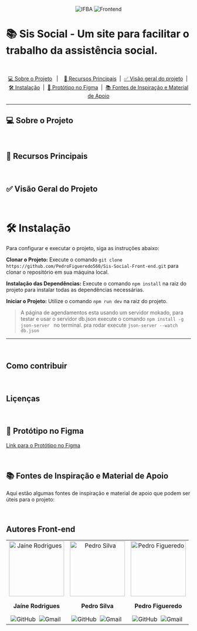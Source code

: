 <p align="center">
  <img src="https://img.shields.io/badge/Sis Social-016623?style=for-the-badge" alt="IFBA"/>
  <img src="https://img.shields.io/badge/FRONTEND-111?style=for-the-badge" alt="Frontend"/>
</p>

# 📚 Sis Social - Um site para facilitar o trabalho da assistência social.

<br>

<p align="center">
  <a href="#-sobre-o-projeto">💻 Sobre o Projeto</a>&nbsp;&nbsp;&nbsp;|&nbsp;&nbsp;&nbsp;
  <a href="#-recursos-principais">🌟 Recursos Principais</a>&nbsp;&nbsp;|&nbsp;
  <a href="#-visão-geral-do-projeto">✅ Visão geral do projeto</a>&nbsp;&nbsp;|&nbsp;
  <a href="#-instalaçao">🛠️ Instalação</a>&nbsp;&nbsp;|&nbsp;
  <a href="#-protótipo-no-figma">🎨 Protótipo no Figma</a>&nbsp;&nbsp;|&nbsp;
  <a href="#-fontes-de-inspiracao-e-materiais-de-apoio">📚 Fontes de Inspiração e Material de Apoio</a>
</p>

---

## 💻 Sobre o Projeto

<br>

## 🌟 Recursos Principais

<br>


## ✅ Visão Geral do Projeto

<br>


# 🛠️ Instalação

Para configurar e executar o projeto, siga as instruções abaixo:

**Clonar o Projeto:**
Execute o comando `git clone https://github.com/PedroFigueredo560/Sis-Social-Front-end.git` para clonar o repositório em sua máquina local.

**Instalação das Dependências:**
Execute o comando `npm install` na raiz do projeto para instalar todas as dependências necessárias.

**Iniciar o Projeto:**
Utilize o comando `npm run dev` na raiz do projeto.

> A página de agendamentos esta usando um servidor mokado, para testar e usar o servidor db.json execute o comando `npm install -g json-server
` no terminal. pra rodar execute `json-server --watch db.json`
---

<br>

## Como contribuir

<br>

## Liçenças

<br>

## 🎨 Protótipo no Figma

[Link para o Protótipo no Figma](#)

<br>

## 📚 Fontes de Inspiração e Material de Apoio

Aqui estão algumas fontes de inspiração e material de apoio que podem ser úteis para o projeto:

<br>

## Autores Front-end

<table>
  <tr>
    <td align="center">
      <img src="https://github.com/jaineRodrigues.png?size=200" alt="Jaíne Rodrigues" width="150" height="150"/>
      <p><strong>Jaíne Rodrigues</strong></p>
      <a href="https://github.com/jaineRodrigues" style="text-decoration: none; margin-right: 5px;">
        <img src="https://img.shields.io/badge/GitHub-2d3436?style=for-the-badge&logo=github&logoColor=white" alt="GitHub" />
      </a>
      <a href="mailto:jainer469@gmail.com" style="text-decoration: none; margin-right: 5px;">
        <img src="https://img.shields.io/badge/Gmail-D14836?style=for-the-badge&logo=gmail&logoColor=white" alt="Gmail" />
      </a>
    </td>
    <td align="center">
      <img src="https://github.com/PedroHSilva10.png?size=200" alt="Pedro Silva" width="150" height="150"/>
      <p><strong>Pedro Silva</strong></p>
      <a href="https://github.com/PedroHSilva10" style="text-decoration: none; margin-right: 5px;">
        <img src="https://img.shields.io/badge/GitHub-2d3436?style=for-the-badge&logo=github&logoColor=white" alt="GitHub" />
      </a>
      <a href="mailto:jainer469@gmail.com" style="text-decoration: none; margin-right: 5px;">
        <img src="https://img.shields.io/badge/Gmail-D14836?style=for-the-badge&logo=gmail&logoColor=white" alt="Gmail" />
      </a>
    </td>
    <td align="center">
      <img src="https://github.com/PedroFigueredo560.png?size=200" alt="Pedro Figueredo" width="150" height="150"/>
      <p><strong>Pedro Figueredo</strong></p>
      <a href="https://github.com/PedroFigueredo560" style="text-decoration: none; margin-right: 5px;">
        <img src="https://img.shields.io/badge/GitHub-2d3436?style=for-the-badge&logo=github&logoColor=white" alt="GitHub" />
      </a>
      <a href="" style="text-decoration: none; margin-right: 5px;">
        <img src="https://img.shields.io/badge/Gmail-D14836?style=for-the-badge&logo=gmail&logoColor=white" alt="Gmail" />
      </a>
    </td>
  </tr>
</table>
